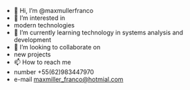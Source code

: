 - 👋 Hi, I’m @maxmullerfranco
- 👀 I’m interested in
-  modern technologies
- 🌱 I’m currently learning 
technology in systems analysis and development
- 💞️ I’m looking to collaborate on
- new projects 
- 📫 How to reach me 
- number +55(62)983447970 
- e-mail maxmiller_franco@hotmial.com
<!---
maxmullerfranco/maxmullerfranco is a ✨ special ✨ repository because its `README.md` (this file) appears on your GitHub profile.
You can click the Preview link to take a look at your changes.
--->
